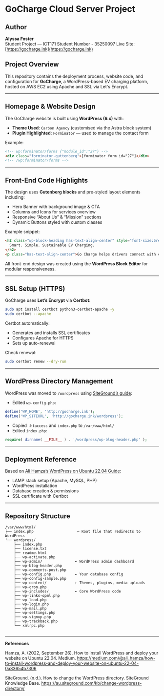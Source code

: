 
# GoCharge Cloud Server Project

## Author

**Alyssa Foster**  
Student Project — ICT171 
Student Number - 35250097
Live Site: [https://gocharge.ink](https://gocharge.ink)

## Project Overview

This repository contains the deployment process, website code, and configuration for **GoCharge**, a WordPress-based EV charging platform, hosted on AWS EC2 using Apache and SSL via Let's Encrypt.

---

## Homepage & Website Design

The GoCharge website is built using **WordPress (6.x)** with:

- **Theme Used**: `Carbon Agency` (customised via the Astra block system)
- **Plugin Highlighted**: `Forminator` — used to manage the contact form  

Example:
```html
<!-- wp:forminator/forms {"module_id":"27"} -->
<div class="forminator-guttenberg">[forminator_form id="27"]</div>
<!-- /wp:forminator/forms -->
```

---

## Front-End Code Highlights

The design uses **Gutenberg blocks** and pre-styled layout elements including:

- Hero Banner with background image & CTA
- Columns and Icons for services overview
- Responsive “About Us” & “Mission” sections
- Dynamic Buttons styled with custom classes

Example snippet:
```html
<h2 class="wp-block-heading has-text-align-center" style="font-size:5rem;">
  Smart. Simple. Sustainable EV Charging.
</h2>
<p class="has-text-align-center">Go Charge helps drivers connect with charging stations...</p>
```

All front-end design was created using the **WordPress Block Editor** for modular responsiveness.

---

## SSL Setup (HTTPS)

GoCharge uses **Let’s Encrypt** via **Certbot**:

```bash
sudo apt install certbot python3-certbot-apache -y
sudo certbot --apache
```

Certbot automatically:
- Generates and installs SSL certificates
- Configures Apache for HTTPS
- Sets up auto-renewal

Check renewal:
```bash
sudo certbot renew --dry-run
```

---

## WordPress Directory Management

WordPress was moved to `/wordpress` using [SiteGround’s guide](https://au.siteground.com/kb/change-wordpress-directory/):

- Edited `wp-config.php`:
```php
define('WP_HOME', 'http://gocharge.ink');
define('WP_SITEURL', 'http://gocharge.ink/wordpress');
```

- Copied `.htaccess` and `index.php` to `/var/www/html/`
- Edited `index.php`:
```php
require( dirname( __FILE__ ) . '/wordpress/wp-blog-header.php' );
```

---

## Deployment Reference

Based on [Ali Hamza’s WordPress on Ubuntu 22.04 Guide](https://medium.com/@ali_hamza/how-to-install-wordpress-and-deploy-your-website-on-ubuntu-22-04-0a83654b7306):

- LAMP stack setup (Apache, MySQL, PHP)
- WordPress installation
- Database creation & permissions
- SSL certificate with Certbot

---

## Repository Structure

```plaintext
/var/www/html/
├── index.php                    ← Root file that redirects to WordPress
└── wordpress/
    ├── index.php
    ├── license.txt
    ├── readme.html
    ├── wp-activate.php
    ├── wp-admin/               ← WordPress admin dashboard
    ├── wp-blog-header.php
    ├── wp-comments-post.php
    ├── wp-config.php           ← Your database config
    ├── wp-config-sample.php
    ├── wp-content/             ← Themes, plugins, media uploads
    ├── wp-cron.php
    ├── wp-includes/            ← Core WordPress code
    ├── wp-links-opml.php
    ├── wp-load.php
    ├── wp-login.php
    ├── wp-mail.php
    ├── wp-settings.php
    ├── wp-signup.php
    ├── wp-trackback.php
    └── xmlrpc.php


```
---
**References**

Hamza, A. (2022, September 26). How to install WordPress and deploy your website on Ubuntu 22.04. Medium. https://medium.com/@ali_hamza/how-to-install-wordpress-and-deploy-your-website-on-ubuntu-22-04-0a83654b7306

SiteGround. (n.d.). How to change the WordPress directory. SiteGround Knowledge Base. https://au.siteground.com/kb/change-wordpress-directory/

